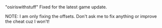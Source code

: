 "osiriswithstuff" Fixed for the latest game update.

NOTE:
I am only fixing the offsets. Don't ask me to fix anything or improve the cheat cuz I won't!
